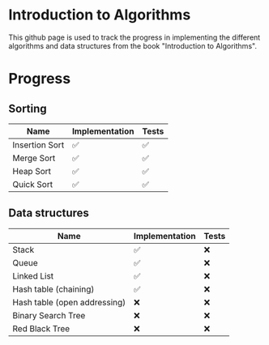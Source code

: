 # Introduction to Algorithms

This github page is used to track the progress in implementing the different algorithms and data structures from the book "Introduction to Algorithms".

# Progress
## Sorting
| Name | Implementation | Tests |
|--|--|--|
| Insertion Sort | :white_check_mark: | :white_check_mark: |
| Merge Sort | :white_check_mark: | :white_check_mark: |
| Heap Sort | :white_check_mark: | :white_check_mark: |
| Quick Sort | :white_check_mark: | :white_check_mark: |

## Data structures
| Name | Implementation | Tests |
|--|--|--|
| Stack| :white_check_mark: | :x: |
| Queue | :white_check_mark: | :x: |
| Linked List | :white_check_mark: | :x: |
| Hash table (chaining) | :white_check_mark: | :x: |
| Hash table (open addressing) | :x: | :x: |
| Binary Search Tree | :x: | :x: |
| Red Black Tree | :x: | :x: |
